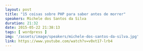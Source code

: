 ```yaml
---
layout: post
title: "15 coisas sobre PHP para saber antes de morrer"
speakers: Michele dos Santos da Silva
duration: 21:32
date: 2015-05-22 21:38:13
tags: [ wordpress ]
img: '/assets/image/speakers/michele-dos-santos-da-silva.jpg'
link: https://www.youtube.com/watch?v=v0xt17-lrb4
---
```

